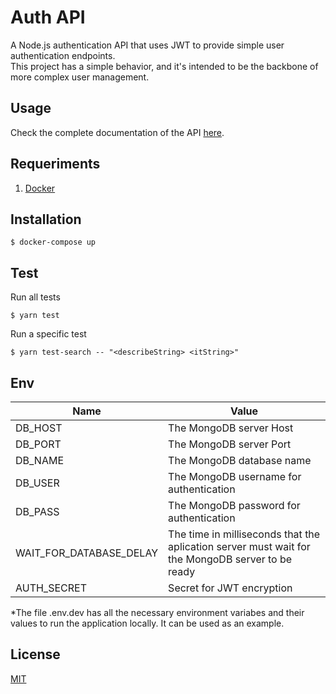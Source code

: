 # Auth API

A Node.js authentication API that uses JWT to provide simple user authentication endpoints.  
This project has a simple behavior, and it's intended to be the backbone of more complex user management.  

## Usage

Check the complete documentation of the API [here](https://editor.swagger.io/?url=https://raw.githubusercontent.com/iammateus/AuthAPI/master/openapi.yaml).

## Requeriments

1. [Docker](https://docs.docker.com/)

## Installation

    $ docker-compose up

## Test

Run all tests

    $ yarn test

Run a specific test

    $ yarn test-search -- "<describeString> <itString>"

## Env

| Name | Value |
|--|--|
| DB_HOST| The MongoDB server Host |
| DB_PORT| The MongoDB server  Port|
| DB_NAME| The MongoDB database name|
| DB_USER| The MongoDB username for authentication|
| DB_PASS| The MongoDB password for authentication|
| WAIT_FOR_DATABASE_DELAY| The time in milliseconds that the aplication server must wait for the MongoDB server to be ready|
| AUTH_SECRET| Secret for JWT encryption|

*The file .env.dev has all the necessary environment variabes and their values to run the application locally. It can be used as an example.

## License

[MIT](https://github.com/iammateus/AuthAPI/blob/master/LICENSE)

